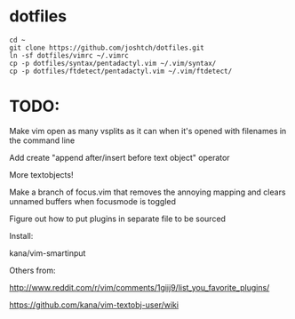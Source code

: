 dotfiles
========

    cd ~
    git clone https://github.com/joshtch/dotfiles.git
    ln -sf dotfiles/vimrc ~/.vimrc
    cp -p dotfiles/syntax/pentadactyl.vim ~/.vim/syntax/
    cp -p dotfiles/ftdetect/pentadactyl.vim ~/.vim/ftdetect/


TODO:
=====

Make vim open as many vsplits as it can when it's opened with filenames in the
 command line

Add create "append after/insert before text object" operator

More textobjects!

Make a branch of focus.vim that removes the annoying mapping and clears
 unnamed buffers when focusmode is toggled

Figure out how to put plugins in separate file to be sourced

Install:

kana/vim-smartinput

Others from:

http://www.reddit.com/r/vim/comments/1giij9/list_you_favorite_plugins/

https://github.com/kana/vim-textobj-user/wiki
